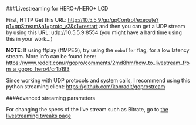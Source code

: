 ###Livestreaming for HERO+/HERO+ LCD

First, HTTP Get this URL: http://10.5.5.9/gp/gpControl/execute?p1=gpStream&a1=proto_v2&c1=restart and then you can get a UDP stream by using this URL: udp://10.5.5.9:8554 (you might have a hard time using this in your work...)

**NOTE**: If using ffplay (ffMPEG), try using the `nobuffer` flag, for a low latency stream.
More info can be found here: https://www.reddit.com/r/gopro/comments/2md8hm/how_to_livestream_from_a_gopro_hero4/cr1b193

Since working with UDP protocols and system calls, I recommend using this python streaming client: https://github.com/konradit/goprostream

###Advanced streaming parameters

For changing the specs of the live stream such as Bitrate, go to [the livestreaming tweaks page](https://github.com/KonradIT/goprowifihack/blob/master/HERO/WifiCommands.md#streaming-tweaks)
